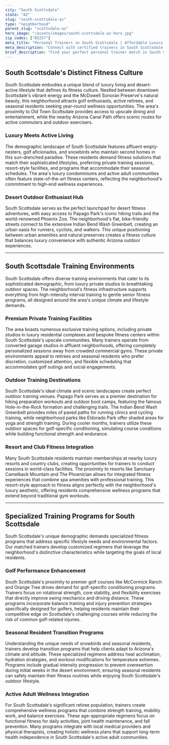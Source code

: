 ```yaml
---
city: "South Scottsdale"
state: "AZ"
slug: "south-scottsdale-az"
type: "neighborhood"
parent_slug: "scottsdale-az"
hero_image: "/assets/images/south-scottsdale-az-hero.jpg"
zip_codes: ["85257"]
meta_title: "Personal Trainers in South Scottsdale | Affordable Luxury Fitness"
meta_description: "Connect with certified trainers in South Scottsdale. Specialists in transitional neighborhood wellness, accessible gym options, and value-focused luxury fitness."
brief_description: "Find your perfect personal trainer match in South Scottsdale, where luxury fitness meets desert-active lifestyles. Our elite service connects you with certified trainers specializing in golf conditioning, resort-style workouts, and active adult wellness programs. Whether you're preparing for Camelback Mountain hikes, improving your golf game at nearby courses, or seeking private training in your luxury residence, we match you with professionals who understand South Scottsdale's unique fitness demands. Experience personalized training tailored to seasonal residents, retirees, and desert enthusiasts seeking optimal health in Arizona's premier active community. Transform your fitness journey with local experts who know South Scottsdale best."
---
```

## South Scottsdale's Distinct Fitness Culture

South Scottsdale embodies a unique blend of luxury living and desert-active lifestyle that defines its fitness culture. Nestled between downtown Scottsdale's vibrant energy and the McDowell Sonoran Preserve's natural beauty, this neighborhood attracts golf enthusiasts, active retirees, and seasonal residents seeking year-round wellness opportunities. The area's proximity to Old Town Scottsdale provides access to upscale dining and entertainment, while the nearby Arizona Canal Path offers scenic routes for active commuters and outdoor exercisers.

### Luxury Meets Active Living

The demographic landscape of South Scottsdale features affluent empty-nesters, golf aficionados, and snowbirds who maintain second homes in this sun-drenched paradise. These residents demand fitness solutions that match their sophisticated lifestyles, preferring private training sessions, resort-style facilities, and programs that accommodate their seasonal schedules. The area's luxury condominiums and active adult communities often feature state-of-the-art fitness centers, reflecting the neighborhood's commitment to high-end wellness experiences.

### Desert Outdoor Enthusiast Hub

South Scottsdale serves as the perfect launchpad for desert fitness adventures, with easy access to Papago Park's iconic hiking trails and the world-renowned Phoenix Zoo. The neighborhood's flat, bike-friendly streets connect to the extensive Indian Bend Wash Greenbelt, creating an urban oasis for runners, cyclists, and walkers. This unique positioning between urban amenities and natural preserves creates a fitness culture that balances luxury convenience with authentic Arizona outdoor experiences.

---

## South Scottsdale Training Environments

South Scottsdale offers diverse training environments that cater to its sophisticated demographic, from luxury private studios to breathtaking outdoor spaces. The neighborhood's fitness infrastructure supports everything from high-intensity interval training to gentle senior fitness programs, all designed around the area's unique climate and lifestyle demands.

### Premium Private Training Facilities

The area boasts numerous exclusive training options, including private studios in luxury residential complexes and bespoke fitness centers within South Scottsdale's upscale communities. Many trainers operate from converted garage studios in affluent neighborhoods, offering completely personalized sessions away from crowded commercial gyms. These private environments appeal to retirees and seasonal residents who prefer discretion, customized attention, and flexible scheduling that accommodates golf outings and social engagements.

### Outdoor Training Destinations

South Scottsdale's ideal climate and scenic landscapes create perfect outdoor training venues. Papago Park serves as a premier destination for hiking preparation workouts and outdoor boot camps, featuring the famous Hole-in-the-Rock formation and challenging trails. The Indian Bend Wash Greenbelt provides miles of paved paths for running clinics and cycling training, while neighborhood parks like Eldorado Park offer shaded areas for yoga and strength training. During cooler months, trainers utilize these outdoor spaces for golf-specific conditioning, simulating course conditions while building functional strength and endurance.

### Resort and Club Fitness Integration

Many South Scottsdale residents maintain memberships at nearby luxury resorts and country clubs, creating opportunities for trainers to conduct sessions in world-class facilities. The proximity to resorts like Sanctuary Camelback Mountain and The Phoenician allows for integrated fitness experiences that combine spa amenities with professional training. This resort-style approach to fitness aligns perfectly with the neighborhood's luxury aesthetic, offering residents comprehensive wellness programs that extend beyond traditional gym workouts.

---

## Specialized Training Programs for South Scottsdale

South Scottsdale's unique demographic demands specialized fitness programs that address specific lifestyle needs and environmental factors. Our matched trainers develop customized regimens that leverage the neighborhood's distinctive characteristics while targeting the goals of local residents.

### Golf Performance Enhancement

South Scottsdale's proximity to premier golf courses like McCormick Ranch and Orange Tree drives demand for golf-specific conditioning programs. Trainers focus on rotational strength, core stability, and flexibility exercises that directly improve swing mechanics and driving distance. These programs incorporate balance training and injury prevention strategies specifically designed for golfers, helping residents maintain their competitive edge on Scottsdale's challenging courses while reducing the risk of common golf-related injuries.

### Seasonal Resident Transition Programs

Understanding the unique needs of snowbirds and seasonal residents, trainers develop transition programs that help clients adapt to Arizona's climate and altitude. These specialized regimens address heat acclimation, hydration strategies, and workout modifications for temperature extremes. Programs include gradual intensity progression to prevent overexertion during initial weeks in the desert environment, ensuring seasonal residents can safely maintain their fitness routines while enjoying South Scottsdale's outdoor lifestyle.

### Active Adult Wellness Integration

For South Scottsdale's significant retiree population, trainers create comprehensive wellness programs that combine strength training, mobility work, and balance exercises. These age-appropriate regimens focus on functional fitness for daily activities, joint health maintenance, and fall prevention. Many programs integrate with local medical providers and physical therapists, creating holistic wellness plans that support long-term health independence in South Scottsdale's active adult communities.